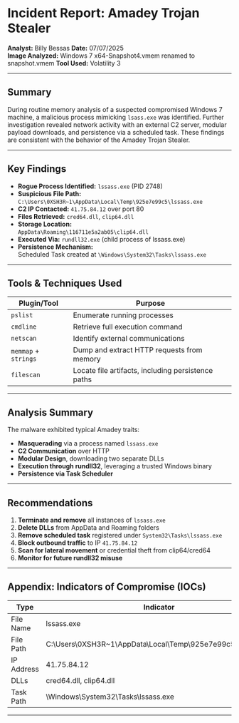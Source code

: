 
# Incident Report: Amadey Trojan Stealer

**Analyst:** Billy Bessas
**Date:** 07/07/2025  
**Image Analyzed:** Windows 7 x64-Snapshot4.vmem  renamed to snapshot.vmem
**Tool Used:** Volatility 3

---

## Summary

During routine memory analysis of a suspected compromised Windows 7 machine, a malicious process mimicking `lsass.exe` was identified. Further investigation revealed network activity with an external C2 server, modular payload downloads, and persistence via a scheduled task. These findings are consistent with the behavior of the Amadey Trojan Stealer.

---

## Key Findings

- **Rogue Process Identified:** `lssass.exe` (PID 2748)
- **Suspicious File Path:**  
  `C:\Users\0XSH3R~1\AppData\Local\Temp\925e7e99c5\lssass.exe`
- **C2 IP Contacted:** `41.75.84.12` over port 80
- **Files Retrieved:** `cred64.dll`, `clip64.dll`
- **Storage Location:**  
  `AppData\Roaming\116711e5a2ab05\clip64.dll`
- **Executed Via:** `rundll32.exe` (child process of lssass.exe)
- **Persistence Mechanism:**  
  Scheduled Task created at `\Windows\System32\Tasks\lssass.exe`

---

## Tools & Techniques Used

| Plugin/Tool       | Purpose                                           |
|-------------------|---------------------------------------------------|
| `pslist`          | Enumerate running processes                       |
| `cmdline`         | Retrieve full execution command                   |
| `netscan`         | Identify external communications                  |
| `memmap` + `strings` | Dump and extract HTTP requests from memory    |
| `filescan`        | Locate file artifacts, including persistence paths|

---

## Analysis Summary

The malware exhibited typical Amadey traits:

- **Masquerading** via a process named `lssass.exe`
- **C2 Communication** over HTTP
- **Modular Design**, downloading two separate DLLs
- **Execution through rundll32**, leveraging a trusted Windows binary
- **Persistence via Task Scheduler**

---

## Recommendations

1. **Terminate and remove** all instances of `lssass.exe`
2. **Delete DLLs** from AppData and Roaming folders
3. **Remove scheduled task** registered under `System32\Tasks\lssass.exe`
4. **Block outbound traffic** to IP `41.75.84.12`
5. **Scan for lateral movement** or credential theft from clip64/cred64
6. **Monitor for future rundll32 misuse**

---

## Appendix: Indicators of Compromise (IOCs)

| Type        | Indicator                                                       |
|-------------|------------------------------------------------------------------|
| File Name   | lssass.exe                                                      |
| File Path   | C:\Users\0XSH3R~1\AppData\Local\Temp\925e7e99c5\lssass.exe       |
| IP Address  | 41.75.84.12                                                     |
| DLLs        | cred64.dll, clip64.dll                                          |
| Task Path   | \Windows\System32\Tasks\lssass.exe                               |

---
